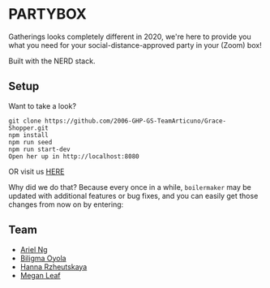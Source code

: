 # PARTYBOX

Gatherings looks completely different in 2020, we're here to provide you what you need for your social-distance-approved party in your (Zoom) box!

Built with the NERD stack.

## Setup

Want to take a look? 
```
git clone https://github.com/2006-GHP-GS-TeamArticuno/Grace-Shopper.git
npm install
npm run seed
npm run start-dev
Open her up in http://localhost:8080 
```

OR visit us [HERE](https://graceshopper-partybox.herokuapp.com/)

Why did we do that? Because every once in a while, `boilermaker` may
be updated with additional features or bug fixes, and you can easily
get those changes from now on by entering:


## Team
* [Ariel Ng](https://github.com/arng0123)
* [Biligma Oyola](https://github.com/sandylykova)
* [Hanna Rzheutskaya](https://github.com/hanna-96)
* [Megan Leaf](https://github.com/meganbleaf)
